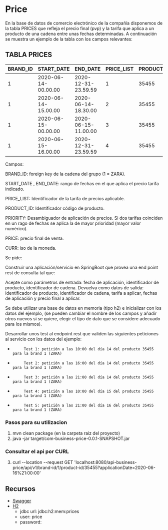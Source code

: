 # Price
En la base de datos de comercio electrónico de la compañía disponemos de la tabla PRICES que refleja el precio final (pvp) y la tarifa que aplica a un producto de una cadena entre unas fechas determinadas. A continuación se muestra un ejemplo de la tabla con los campos relevantes:

TABLA PRICES
-------

|BRAND_ID   |      START_DATE        | END_DATE                                     |              PRICE_LIST       |            PRODUCT_ID  |PRIORITY       |          PRICE          | CURR         |
|-----------|------------------------|----------------------------------------------|-------------------------------|------------------------|---------------|-------------------------|--------------|
|1          |   2020-06-14-00.00.00  | 2020-12-31-23.59.59                          |               1               |         35455          |      0        |                35.50    |        EUR   |
|1          |   2020-06-14-15.00.00  | 2020-06-14-18.30.00                          |               2               |         35455          |      1        |                25.45    |        EUR   |
|1          |   2020-06-15-00.00.00  | 2020-06-15-11.00.00                          |               3               |         35455          |      1        |                30.50    |        EUR   |  
|1          |   2020-06-15-16.00.00  | 2020-12-31-23.59.59                          |               4               |         35455          |      1        |                38.95    |        EUR   |

Campos:

BRAND_ID: foreign key de la cadena del grupo (1 = ZARA).

START_DATE , END_DATE: rango de fechas en el que aplica el precio tarifa indicado.

PRICE_LIST: Identificador de la tarifa de precios aplicable.

PRODUCT_ID: Identificador código de producto.

PRIORITY: Desambiguador de aplicación de precios. Si dos tarifas coinciden en un rago de fechas se aplica la de mayor prioridad (mayor valor numérico).

PRICE: precio final de venta.

CURR: iso de la moneda.

Se pide:

Construir una aplicación/servicio en SpringBoot que provea una end point rest de consulta  tal que:

Acepte como parámetros de entrada: fecha de aplicación, identificador de producto, identificador de cadena.
Devuelva como datos de salida: identificador de producto, identificador de cadena, tarifa a aplicar, fechas de aplicación y precio final a aplicar.

Se debe utilizar una base de datos en memoria (tipo h2) e inicializar con los datos del ejemplo, (se pueden cambiar el nombre de los campos y añadir otros nuevos si se quiere, elegir el tipo de dato que se considere adecuado para los mismos).

Desarrollar unos test al endpoint rest que  validen las siguientes peticiones al servicio con los datos del ejemplo:

-          Test 1: petición a las 10:00 del día 14 del producto 35455   para la brand 1 (ZARA)
-          Test 2: petición a las 16:00 del día 14 del producto 35455   para la brand 1 (ZARA)
-          Test 3: petición a las 21:00 del día 14 del producto 35455   para la brand 1 (ZARA)
-          Test 4: petición a las 10:00 del día 15 del producto 35455   para la brand 1 (ZARA)
-          Test 5: petición a las 21:00 del día 16 del producto 35455   para la brand 1 (ZARA)

### Pasos para su utilizacion
1) mvn clean package (en la carpeta raiz del proyecto)
2) java -jar target/com-business-price-0.0.1-SNAPSHOT.jar
### Consultar el api por CURL
3) curl --location --request GET 'localhost:8080/api-business-price/api/v1/brand-id/1/product-id/35455?applicationDate=2020-06-16%21:00:00'

## Recursos
- [Swagger](http://localhost:8080/api-business-price/swagger-ui.html)
- [H2](http://localhost:8080/api-business-price/h2-console)
  - jdbc url: jdbc:h2:mem:prices
  - user: price
  - password:

